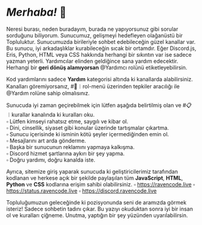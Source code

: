# *Merhaba!* :wave:

Neresi burası, neden buradayım, burada ne yapıyorsunuz gibi sorular sorduğunu biliyorum. Sunucumuz, gelişmeyi hedefleyen olağanüstü bir Topluluktur. Sunucumuzda birileriyle sohbet edebileceğin güzel kanallar var. Bu sunucu, iyi arkadaşlıklar kurabileceğin sıcak bir ortamdır. Eğer Discord.js, Eris, Python, HTML veya CSS hakkında herhangi bir sıkıntın var ise sadece yazman yeterli. Yardımcılar elinden geldiğince sana yardım edecektir. Herhangi bir __geri dönüş alamıyorsan__ @Yardımcı rolünü etiketleyebilirsin.

Kod yardımlarını sadece **Yardım** kategorisi altında ki kanallarda alabilirsiniz. Kanalları göremiyorsanız, #📼︱rol-menü üzerinden tepkiler aracılığı ile @Yardım rolüne sahip olmalısınız.

Sunucuda iyi zaman geçirebilmek için lütfen aşağıda belirtilmiş olan ve #📋︱kurallar kanalında ki kuralları oku.<br>
:white_small_square: Lütfen kimseyi rahatsız etme, saygılı ve kibar ol.<br>
:white_small_square: Dini, cinsellik, siyaset gibi konular üzerinde tartışmalar çıkartma.<br>
:white_small_square: Sunucu içerisinde ki isminin kötü şeyler içermediğinden emin ol.<br>
:white_small_square: Mesajlarını art arda gönderme.<br>
:white_small_square: Başka bir sunucunun reklamını yapmaya kalkışma.<br>
:white_small_square: Discord hizmet şartlarına aykırı bir şey yapma.<br>
:white_small_square: Doğru yardımı, doğru kanalda iste.<br>

Ayrıca, sitemize giriş yaparak sunucuda ki geliştiricilerimiz tarafından kodlanan ve herkese açık bir şekilde paylaşılan tüm **JavaScript**, **HTML**, **Python** ve **CSS** kodlarına erişim sahibi olabilirsiniz.
:white_small_square: https://ravencode.live
:white_small_square: https://status.ravencode.live
:white_small_square: https://discord.ravencode.live

Topluluğumuzun geleceğinde ki pozisyonunda seni de aramızda görmek isteriz! Sadece sohbetin tadını çıkar. 
Bu yazıyı okuduktan sonra iyi bir insan ol ve kuralları çiğneme. Unutma, yaptığın bir şey yüzünden uyarılabilirsin.
